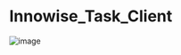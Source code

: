 # Innowise_Task_Client

![image](https://user-images.githubusercontent.com/79663572/212551436-57ab6376-7afb-41ff-8b3a-51689c6d7f90.png)
